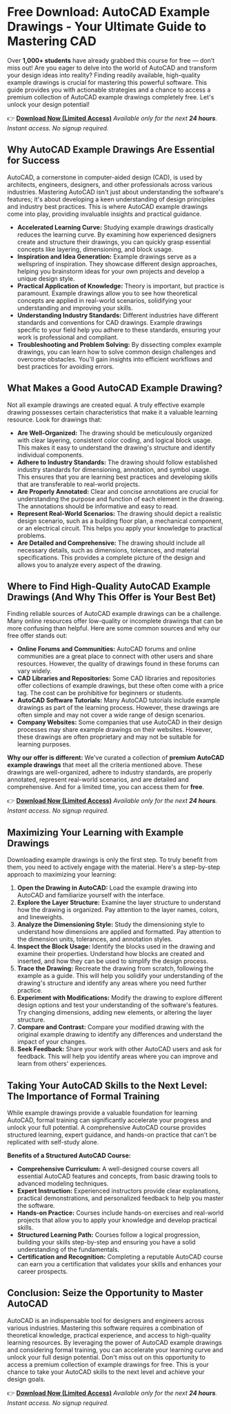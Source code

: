# Free Download: AutoCAD Example Drawings - Your Ultimate Guide to Mastering CAD

Over **1,000+ students** have already grabbed this course for free — don’t miss out!
Are you eager to delve into the world of AutoCAD and transform your design ideas into reality?  Finding readily available, high-quality example drawings is crucial for mastering this powerful software. This guide provides you with actionable strategies and a chance to access a premium collection of AutoCAD example drawings completely free. Let's unlock your design potential!

👉 [**Download Now (Limited Access)**](https://udemywork.com/autocad-example-drawings)
_Available only for the next **24 hours**. Instant access. No signup required._

## Why AutoCAD Example Drawings Are Essential for Success

AutoCAD, a cornerstone in computer-aided design (CAD), is used by architects, engineers, designers, and other professionals across various industries. Mastering AutoCAD isn't just about understanding the software's features; it's about developing a keen understanding of design principles and industry best practices. This is where AutoCAD example drawings come into play, providing invaluable insights and practical guidance.

*   **Accelerated Learning Curve:** Studying example drawings drastically reduces the learning curve. By examining how experienced designers create and structure their drawings, you can quickly grasp essential concepts like layering, dimensioning, and block usage.
*   **Inspiration and Idea Generation:** Example drawings serve as a wellspring of inspiration. They showcase different design approaches, helping you brainstorm ideas for your own projects and develop a unique design style.
*   **Practical Application of Knowledge:** Theory is important, but practice is paramount. Example drawings allow you to see how theoretical concepts are applied in real-world scenarios, solidifying your understanding and improving your skills.
*   **Understanding Industry Standards:** Different industries have different standards and conventions for CAD drawings.  Example drawings specific to your field help you adhere to these standards, ensuring your work is professional and compliant.
*   **Troubleshooting and Problem Solving:** By dissecting complex example drawings, you can learn how to solve common design challenges and overcome obstacles. You'll gain insights into efficient workflows and best practices for avoiding errors.

## What Makes a Good AutoCAD Example Drawing?

Not all example drawings are created equal.  A truly effective example drawing possesses certain characteristics that make it a valuable learning resource. Look for drawings that:

*   **Are Well-Organized:** The drawing should be meticulously organized with clear layering, consistent color coding, and logical block usage.  This makes it easy to understand the drawing's structure and identify individual components.
*   **Adhere to Industry Standards:** The drawing should follow established industry standards for dimensioning, annotation, and symbol usage. This ensures that you are learning best practices and developing skills that are transferable to real-world projects.
*   **Are Properly Annotated:** Clear and concise annotations are crucial for understanding the purpose and function of each element in the drawing. The annotations should be informative and easy to read.
*   **Represent Real-World Scenarios:** The drawing should depict a realistic design scenario, such as a building floor plan, a mechanical component, or an electrical circuit. This helps you apply your knowledge to practical problems.
*   **Are Detailed and Comprehensive:** The drawing should include all necessary details, such as dimensions, tolerances, and material specifications. This provides a complete picture of the design and allows you to analyze every aspect of the drawing.

## Where to Find High-Quality AutoCAD Example Drawings (And Why This Offer is Your Best Bet)

Finding reliable sources of AutoCAD example drawings can be a challenge.  Many online resources offer low-quality or incomplete drawings that can be more confusing than helpful. Here are some common sources and why our free offer stands out:

*   **Online Forums and Communities:** AutoCAD forums and online communities are a great place to connect with other users and share resources.  However, the quality of drawings found in these forums can vary widely.
*   **CAD Libraries and Repositories:** Some CAD libraries and repositories offer collections of example drawings, but these often come with a price tag. The cost can be prohibitive for beginners or students.
*   **AutoCAD Software Tutorials:** Many AutoCAD tutorials include example drawings as part of the learning process. However, these drawings are often simple and may not cover a wide range of design scenarios.
*   **Company Websites:** Some companies that use AutoCAD in their design processes may share example drawings on their websites. However, these drawings are often proprietary and may not be suitable for learning purposes.

**Why our offer is different:** We've curated a collection of **premium AutoCAD example drawings** that meet all the criteria mentioned above. These drawings are well-organized, adhere to industry standards, are properly annotated, represent real-world scenarios, and are detailed and comprehensive.  And for a limited time, you can access them for **free**.

👉 [**Download Now (Limited Access)**](https://udemywork.com/autocad-example-drawings)
_Available only for the next **24 hours**. Instant access. No signup required._

## Maximizing Your Learning with Example Drawings

Downloading example drawings is only the first step. To truly benefit from them, you need to actively engage with the material. Here's a step-by-step approach to maximizing your learning:

1.  **Open the Drawing in AutoCAD:** Load the example drawing into AutoCAD and familiarize yourself with the interface.
2.  **Explore the Layer Structure:** Examine the layer structure to understand how the drawing is organized. Pay attention to the layer names, colors, and lineweights.
3.  **Analyze the Dimensioning Style:** Study the dimensioning style to understand how dimensions are applied and formatted. Pay attention to the dimension units, tolerances, and annotation styles.
4.  **Inspect the Block Usage:** Identify the blocks used in the drawing and examine their properties. Understand how blocks are created and inserted, and how they can be used to simplify the design process.
5.  **Trace the Drawing:** Recreate the drawing from scratch, following the example as a guide. This will help you solidify your understanding of the drawing's structure and identify any areas where you need further practice.
6.  **Experiment with Modifications:** Modify the drawing to explore different design options and test your understanding of the software's features. Try changing dimensions, adding new elements, or altering the layer structure.
7.  **Compare and Contrast:** Compare your modified drawing with the original example drawing to identify any differences and understand the impact of your changes.
8.  **Seek Feedback:** Share your work with other AutoCAD users and ask for feedback. This will help you identify areas where you can improve and learn from others' experiences.

## Taking Your AutoCAD Skills to the Next Level: The Importance of Formal Training

While example drawings provide a valuable foundation for learning AutoCAD, formal training can significantly accelerate your progress and unlock your full potential. A comprehensive AutoCAD course provides structured learning, expert guidance, and hands-on practice that can't be replicated with self-study alone.

**Benefits of a Structured AutoCAD Course:**

*   **Comprehensive Curriculum:** A well-designed course covers all essential AutoCAD features and concepts, from basic drawing tools to advanced modeling techniques.
*   **Expert Instruction:** Experienced instructors provide clear explanations, practical demonstrations, and personalized feedback to help you master the software.
*   **Hands-on Practice:** Courses include hands-on exercises and real-world projects that allow you to apply your knowledge and develop practical skills.
*   **Structured Learning Path:** Courses follow a logical progression, building your skills step-by-step and ensuring you have a solid understanding of the fundamentals.
*   **Certification and Recognition:** Completing a reputable AutoCAD course can earn you a certification that validates your skills and enhances your career prospects.

## Conclusion: Seize the Opportunity to Master AutoCAD

AutoCAD is an indispensable tool for designers and engineers across various industries. Mastering this software requires a combination of theoretical knowledge, practical experience, and access to high-quality learning resources. By leveraging the power of AutoCAD example drawings and considering formal training, you can accelerate your learning curve and unlock your full design potential. Don't miss out on this opportunity to access a premium collection of example drawings for free. This is your chance to take your AutoCAD skills to the next level and achieve your design goals.

👉 [**Download Now (Limited Access)**](https://udemywork.com/autocad-example-drawings)
_Available only for the next **24 hours**. Instant access. No signup required._
